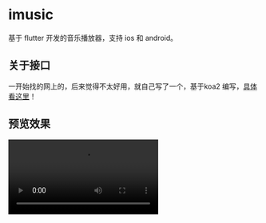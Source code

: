 # imusic

基于 flutter 开发的音乐播放器，支持 ios 和 android。

## 关于接口
一开始找的网上的，后来觉得不太好用，就自己写了一个，基于koa2 编写，[具体看这里](https://qmusic.dingshaohua.com)！

## 预览效果
<video src="https://github.com/dingshaohua-com/imusic/blob/main/preview.mp4?raw=true" controls></video>


